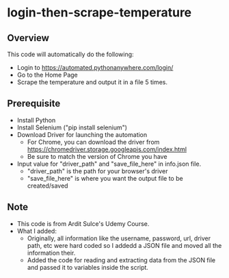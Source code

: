 # login-then-scrape-temperature

## Overview
This code will automatically do the following:
* Login to https://automated.pythonanywhere.com/login/
* Go to the Home Page
* Scrape the temperature and output it in a file 5 times.

## Prerequisite
* Install Python
* Install Selenium ("pip install selenium")
* Download Driver for launching the automation
  * For Chrome, you can download the driver from https://chromedriver.storage.googleapis.com/index.html
  * Be sure to match the version of Chrome you have
* Input value for "driver_path" and "save_file_here" in info.json file.
  * "driver_path" is the path for your browser's driver
  * "save_file_here" is where you want the output file to be created/saved

## Note
* This code is from Ardit Sulce's Udemy Course.
* What I added:
  * Originally, all information like the username, password, url, driver path, etc were hard coded so I addedd a JSON file and moved all the information their. 
  * Added the code for reading and extracting data from the JSON file and passed it to variables inside the script.
